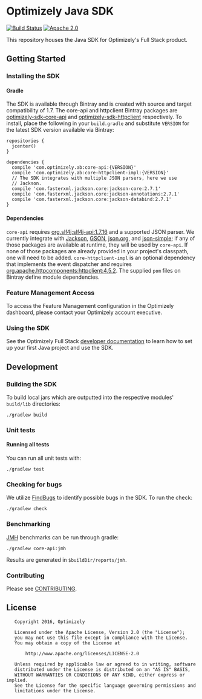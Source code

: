 Optimizely Java SDK
===================
[![Build Status](https://travis-ci.org/optimizely/java-sdk.svg?branch=master)](https://travis-ci.org/optimizely/java-sdk)
[![Apache 2.0](https://img.shields.io/badge/license-APACHE%202.0-blue.svg)](http://www.apache.org/licenses/LICENSE-2.0)

This repository houses the Java SDK for Optimizely's Full Stack product.

## Getting Started

### Installing the SDK

#### Gradle

The SDK is available through Bintray and is created with source and target compatibility of 1.7. The core-api and httpclient Bintray packages are [optimizely-sdk-core-api](https://bintray.com/optimizely/optimizely/optimizely-sdk-core-api)
and [optimizely-sdk-httpclient](https://bintray.com/optimizely/optimizely/optimizely-sdk-httpclient) respectively. To install, place the
following in your `build.gradle` and substitute `VERSION` for the latest SDK version available via Bintray:

```
repositories {
  jcenter()
}

dependencies {
  compile 'com.optimizely.ab:core-api:{VERSION}'
  compile 'com.optimizely.ab:core-httpclient-impl:{VERSION}'
  // The SDK integrates with multiple JSON parsers, here we use
  // Jackson.
  compile 'com.fasterxml.jackson.core:jackson-core:2.7.1'
  compile 'com.fasterxml.jackson.core:jackson-annotations:2.7.1'
  compile 'com.fasterxml.jackson.core:jackson-databind:2.7.1'
}
```  

#### Dependencies

`core-api` requires [org.slf4j:slf4j-api:1.7.16](https://mvnrepository.com/artifact/org.slf4j/slf4j-api/1.7.16) and a supported JSON parser. 
We currently integrate with [Jackson](https://github.com/FasterXML/jackson), [GSON](https://github.com/google/gson), [json.org](http://www.json.org),
and [json-simple](https://code.google.com/archive/p/json-simple); if any of those packages are available at runtime, they will be used by `core-api`.
If none of those packages are already provided in your project's classpath, one will need to be added. `core-httpclient-impl` is an optional 
dependency that implements the event dispatcher and requires [org.apache.httpcomponents:httpclient:4.5.2](https://mvnrepository.com/artifact/org.apache.httpcomponents/httpclient/4.5.2).
The supplied `pom` files on Bintray define module dependencies.

### Feature Management Access
To access the Feature Management configuration in the Optimizely dashboard, please contact your Optimizely account executive.

### Using the SDK

See the Optimizely Full Stack [developer documentation](http://developers.optimizely.com/server/reference/index.html) to learn how to set
up your first Java project and use the SDK.

## Development

### Building the SDK

To build local jars which are outputted into the respective modules' `build/lib` directories:

```
./gradlew build
```

### Unit tests

#### Running all tests

You can run all unit tests with:

```
./gradlew test
```

### Checking for bugs

We utilize [FindBugs](http://findbugs.sourceforge.net/) to identify possible bugs in the SDK. To run the check:

```
./gradlew check
```

### Benchmarking

[JMH](http://openjdk.java.net/projects/code-tools/jmh/) benchmarks can be run through gradle:

```
./gradlew core-api:jmh
```

Results are generated in `$buildDir/reports/jmh`.

### Contributing

Please see [CONTRIBUTING](CONTRIBUTING.md).

## License
```
   Copyright 2016, Optimizely

   Licensed under the Apache License, Version 2.0 (the "License");
   you may not use this file except in compliance with the License.
   You may obtain a copy of the License at

       http://www.apache.org/licenses/LICENSE-2.0

   Unless required by applicable law or agreed to in writing, software
   distributed under the License is distributed on an "AS IS" BASIS,
   WITHOUT WARRANTIES OR CONDITIONS OF ANY KIND, either express or implied.
   See the License for the specific language governing permissions and
   limitations under the License.
```

[JAR hell]: https://en.wikipedia.org/wiki/Java_Classloader#JAR_hell
[developer_docs]: http://developers.optimizely.com/server/index.html
[project_json]: http://developers.optimizely.com/server/reference/index.html#json
[Optimizely]: core-api/src/main/java/com/optimizely/ab/Optimizely.java
[Project Watcher]: core-api/src/main/java/com/optimizely/ab/config/ProjectWatcher.java
[Event Handler]: core-api/src/main/java/com/optimizely/ab/event/EventHandler.java
